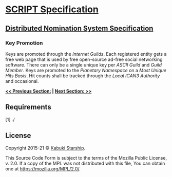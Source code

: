 # [SCRIPT Specification](../)

## [Distributed Nomination System Specification](./)

### Key Promotion

Keys are promoted through the *Internet Guilds*. Each registered entity gets a free web page that is used by free open-source ad-free social networking software. There can only be a single unique key per *ASCII Guild* and *Guild Member*. Keys are promoted to the *Planetary Namespace* on a *Most Unique Hits Basis*. Hit counts shall be tracked through the *Local ICAN3 Authority* and occasional.

**[<< Previous Section:](./) | [Next Section: >>](./)**

## Requirements

[1] ./

## License

Copyright 2015-21 © [Kabuki Starship](https://kabukistarship.com).

This Source Code Form is subject to the terms of the Mozilla Public License, v. 2.0. If a copy of the MPL was not distributed with this file, You can obtain one at <https://mozilla.org/MPL/2.0/>.
